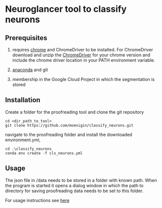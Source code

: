 # Neuroglancer tool to classify neurons

## Prerequisites

1. requires [chrome](https://www.google.com/chrome/) and ChromeDriver to be 
installed. For ChromeDriver download and unzip 
the [ChromeDriver](https://chromedriver.chromium.org/downloads) for your 
chrome version and include the chrome driver location in your PATH environment 
variable. 

2. [anaconda](https://www.anaconda.com/distribution/) and git

3. membership in the Google Cloud Project in which the segmentation is stored

## Installation

Create a folder for the proofreading tool and clone the git repository
```
cd <dir_path_to_tool>
git clone https://github.com/moenigin/classify_neurons.git
```
navigate to the proofreading folder and install the downloaded environment.yml,
```
cd .\classify_neurons
conda env create -f cls_neurons.yml
```

## Usage 
The json file in /data needs to be stored in a folder with known path. When the 
program is started it opens a dialog window in which the path to directory for saving 
proofreading data needs to be set to this folder. 

For usage instructions see [here](https://github.com/moenigin/classify_neurons/blob/main/manual.md)

